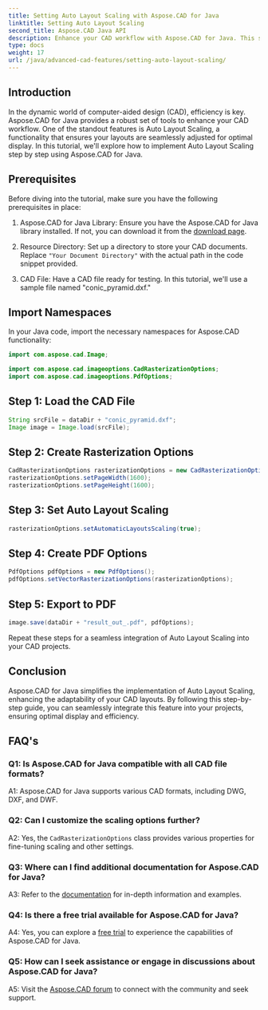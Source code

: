```yaml
---
title: Setting Auto Layout Scaling with Aspose.CAD for Java
linktitle: Setting Auto Layout Scaling
second_title: Aspose.CAD Java API
description: Enhance your CAD workflow with Aspose.CAD for Java. This step-by-step guide introduces Auto Layout Scaling, ensuring optimal display and efficiency. Download the library, follow the tutorial, and revolutionize your CAD projects.
type: docs
weight: 17
url: /java/advanced-cad-features/setting-auto-layout-scaling/
---
```

## Introduction

In the dynamic world of computer-aided design (CAD), efficiency is key. Aspose.CAD for Java provides a robust set of tools to enhance your CAD workflow. One of the standout features is Auto Layout Scaling, a functionality that ensures your layouts are seamlessly adjusted for optimal display. In this tutorial, we'll explore how to implement Auto Layout Scaling step by step using Aspose.CAD for Java.

## Prerequisites

Before diving into the tutorial, make sure you have the following prerequisites in place:

1. Aspose.CAD for Java Library: Ensure you have the Aspose.CAD for Java library installed. If not, you can download it from the [download page](https://releases.aspose.com/cad/java/).

2. Resource Directory: Set up a directory to store your CAD documents. Replace `"Your Document Directory"` with the actual path in the code snippet provided.

3. CAD File: Have a CAD file ready for testing. In this tutorial, we'll use a sample file named "conic_pyramid.dxf."

## Import Namespaces

In your Java code, import the necessary namespaces for Aspose.CAD functionality:

```java
import com.aspose.cad.Image;

import com.aspose.cad.imageoptions.CadRasterizationOptions;
import com.aspose.cad.imageoptions.PdfOptions;
```

## Step 1: Load the CAD File

```java
String srcFile = dataDir + "conic_pyramid.dxf";
Image image = Image.load(srcFile);
```

## Step 2: Create Rasterization Options

```java
CadRasterizationOptions rasterizationOptions = new CadRasterizationOptions();
rasterizationOptions.setPageWidth(1600);
rasterizationOptions.setPageHeight(1600);
```

## Step 3: Set Auto Layout Scaling

```java
rasterizationOptions.setAutomaticLayoutsScaling(true);
```

## Step 4: Create PDF Options

```java
PdfOptions pdfOptions = new PdfOptions();
pdfOptions.setVectorRasterizationOptions(rasterizationOptions);
```

## Step 5: Export to PDF

```java
image.save(dataDir + "result_out_.pdf", pdfOptions);
```

Repeat these steps for a seamless integration of Auto Layout Scaling into your CAD projects.

## Conclusion

Aspose.CAD for Java simplifies the implementation of Auto Layout Scaling, enhancing the adaptability of your CAD layouts. By following this step-by-step guide, you can seamlessly integrate this feature into your projects, ensuring optimal display and efficiency.

## FAQ's

### Q1: Is Aspose.CAD for Java compatible with all CAD file formats?

A1: Aspose.CAD for Java supports various CAD formats, including DWG, DXF, and DWF.

### Q2: Can I customize the scaling options further?

A2: Yes, the `CadRasterizationOptions` class provides various properties for fine-tuning scaling and other settings.

### Q3: Where can I find additional documentation for Aspose.CAD for Java?

A3: Refer to the [documentation](https://reference.aspose.com/cad/java/) for in-depth information and examples.

### Q4: Is there a free trial available for Aspose.CAD for Java?

A4: Yes, you can explore a [free trial](https://releases.aspose.com/) to experience the capabilities of Aspose.CAD for Java.

### Q5: How can I seek assistance or engage in discussions about Aspose.CAD for Java?

A5: Visit the [Aspose.CAD forum](https://forum.aspose.com/c/cad/19) to connect with the community and seek support.
